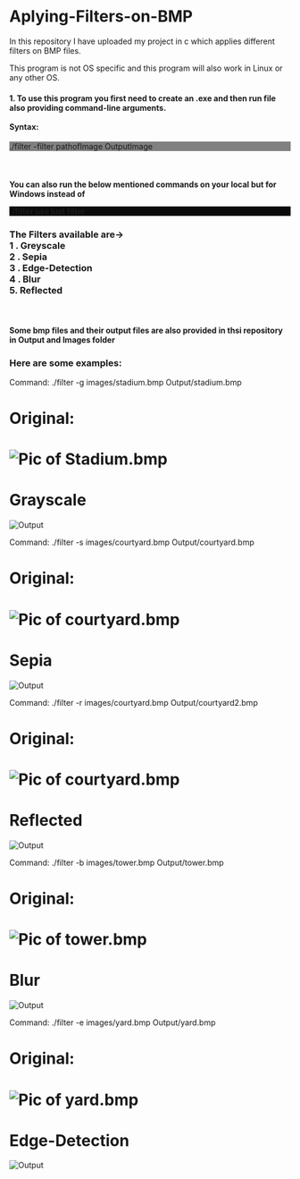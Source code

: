 # Aplying-Filters-on-BMP
In this repository I have uploaded my project in c which applies different filters on BMP files.

This program is not OS specific and this program will also work in Linux or any other OS.

<h4>1. To use this program you first need to create an .exe and then run file also providing command-line arguments.
<br><br>Syntax:</h4>

<p style="background-color: gray">./filter -filter pathofImage OutputImage</p>
<br>
<h4>You can also run the below mentioned commands on your local but for Windows instead of <p style ="background-color: rgb(10, 10, 10)">./filter use just filter</p></h4>
<h3>The Filters available are-><br>
1 . Greyscale<br>
2 . Sepia<br>
3 . Edge-Detection<br>
4 . Blur<br>
5.  Reflected<br>
</h3>
<br>
<h4>Some bmp files and their output files are also provided in thsi repository in Output and Images folder</h4>

<h3>Here are some examples:</h3>
<p>Command: ./filter -g images/stadium.bmp Output/stadium.bmp<br><h1>Original:<h1></p>
<img src = "images/stadium.bmp" alt = "Pic of Stadium.bmp">
<h1>Grayscale</h1><img src = "Output/stadium.bmp" alt = Output "Pic of Stadium.bmp">
<br>
<p>Command: ./filter -s images/courtyard.bmp Output/courtyard.bmp<br><h1>Original:<h1></p>
<img src = "images/courtyard.bmp" alt = "Pic of courtyard.bmp">
<h1>Sepia</h1><img src = "Output/courtyard2.bmp" alt = Output "Pic of Output courtyard.bmp">
 
<p>Command: ./filter -r images/courtyard.bmp Output/courtyard2.bmp<br><h1>Original:<h1></p>
<img src = "images/courtyard.bmp" alt = "Pic of courtyard.bmp">
<h1>Reflected</h1><img src = "Output/courtyard.bmp" alt = Output "Pic of Output courtyard.bmp">
  
<p>Command: ./filter -b images/tower.bmp Output/tower.bmp<br><h1>Original:<h1></p>
<img src = "images/tower.bmp" alt = "Pic of tower.bmp">
<h1>Blur</h1><img src = "Output/tower.bmp" alt = Output "Pic of Output tower.bmp">
  
<p>Command: ./filter -e images/yard.bmp Output/yard.bmp<br><h1>Original:<h1></p>
<img src = "images/yard.bmp" alt = "Pic of yard.bmp">
<h1>Edge-Detection</h1><img src = "Output/yard.bmp" alt = Output "Pic of Output yard.bmp">
  

